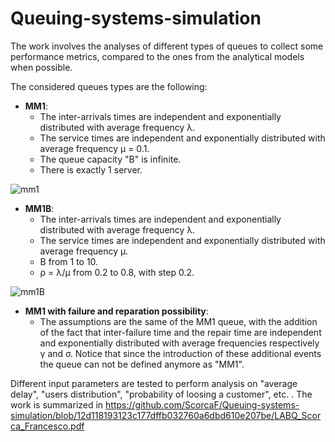 # Queuing-systems-simulation

The work involves the analyses of different types of queues to collect some performance metrics,
compared to the ones from the analytical models when possible. 

The considered queues types are the following:
- **MM1**:
  - The inter-arrivals times are independent and exponentially distributed with average frequency λ.
  - The service times are independent and exponentially
distributed with average frequency µ = 0.1.
  - The queue capacity "B" is infinite.
  - There is exactly 1 server.  
  
![mm1](https://user-images.githubusercontent.com/70110839/209571666-2d99bc66-8ef0-4e55-9063-5f0dad4de99a.png)
- **MM1B**:
  - The inter-arrivals times are independent and exponentially distributed with average frequency λ.
  -  The service times are independent and exponentially
distributed with average frequency µ.
  - B from 1 to 10.
  - ρ = λ/µ from 0.2 to 0.8, with step 0.2.  
  
![mm1B](https://user-images.githubusercontent.com/70110839/209571668-85200a9a-c8a4-4139-b9ed-5df2f41f3855.png)
- **MM1 with failure and reparation possibility**:
  - The assumptions are the same of the MM1 queue, with the
   addition of the fact that inter-failure time and the repair time are independent and exponentially distributed with
   average frequencies respectively γ and σ. Notice that since the introduction of these additional events the queue can not be defined anymore as "MM1".
   
Different input parameters are tested to perform analysis on "average delay", "users distribution", "probability of loosing a customer", etc. .
The work is summarized in https://github.com/ScorcaF/Queuing-systems-simulation/blob/12d118193123c177dffb032760a6dbd610e207be/LABQ_Scorca_Francesco.pdf 
